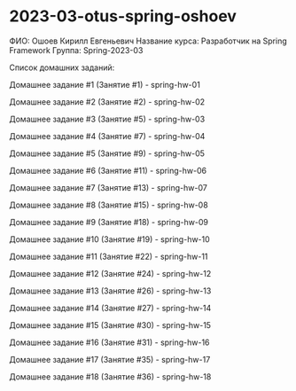 # 2023-03-otus-spring-oshoev
ФИО: Ошоев Кирилл Евгеньевич
Название курса: Разработчик на Spring Framework
Группа: Spring-2023-03

Список домашних заданий:

Домашнее задание #1 (Занятие #1) - spring-hw-01

Домашнее задание #2 (Занятие #2) - spring-hw-02

Домашнее задание #3 (Занятие #5) - spring-hw-03

Домашнее задание #4 (Занятие #7) - spring-hw-04

Домашнее задание #5 (Занятие #9) - spring-hw-05

Домашнее задание #6 (Занятие #11) - spring-hw-06

Домашнее задание #7 (Занятие #13) - spring-hw-07

Домашнее задание #8 (Занятие #15) - spring-hw-08

Домашнее задание #9 (Занятие #18) - spring-hw-09

Домашнее задание #10 (Занятие #19) - spring-hw-10

Домашнее задание #11 (Занятие #22) - spring-hw-11

Домашнее задание #12 (Занятие #24) - spring-hw-12

Домашнее задание #13 (Занятие #26) - spring-hw-13

Домашнее задание #14 (Занятие #27) - spring-hw-14

Домашнее задание #15 (Занятие #30) - spring-hw-15

Домашнее задание #16 (Занятие #31) - spring-hw-16

Домашнее задание #17 (Занятие #35) - spring-hw-17

Домашнее задание #18 (Занятие #36) - spring-hw-18
